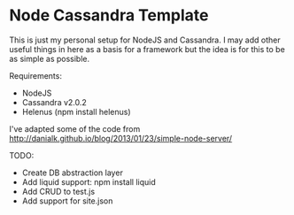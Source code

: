 Node Cassandra Template
=============
This is just my personal setup for NodeJS and Cassandra. I may add other useful things in here as a basis for a framework
but the idea is for this to be as simple as possible.

Requirements:

- NodeJS
- Cassandra v2.0.2
- Helenus (npm install helenus)

I've adapted some of the code from http://danialk.github.io/blog/2013/01/23/simple-node-server/

TODO:
- Create DB abstraction layer
- Add liquid support: npm install liquid
- Add CRUD to test.js
- Add support for site.json
